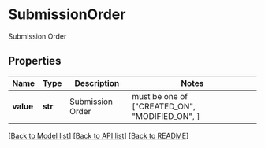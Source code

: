 # SubmissionOrder

Submission Order
## Properties
Name | Type | Description | Notes
------------ | ------------- | ------------- | -------------
**value** | **str** | Submission Order |  must be one of ["CREATED_ON", "MODIFIED_ON", ]

[[Back to Model list]](../README.md#documentation-for-models) [[Back to API list]](../README.md#documentation-for-api-endpoints) [[Back to README]](../README.md)


